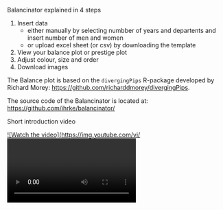 Balancinator explained in 4 steps

1. Insert data
    - either manually by selecting numbber of years and departents and insert number of men and women
    - or upload excel sheet (or csv) by downloading the template
2. View your balance plot or prestige plot 
3. Adjust colour, size and order
4. Download images 

The Balance plot is based on the `divergingPips` R-package developed by Richard Morey: https://github.com/richarddmorey/divergingPips.

The source code of the Balancinator is located at: https://github.com/ihrke/balancinator/


Short introduction video

[![Watch the video](https://img.youtube.com/vi/<VIDEO ID>/maxresdefault.jpg)](https://mediasite.uit.no/Mediasite/Play/446385c0f55748cab69a14fa1ed735541d)



